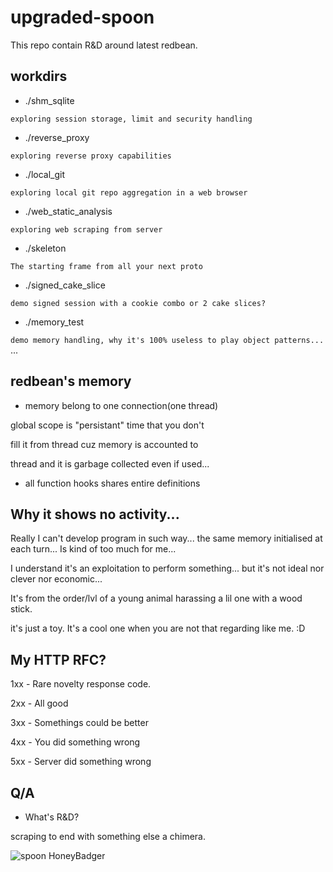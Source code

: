 # upgraded-spoon
This repo contain R&amp;D around latest redbean.

## workdirs

- ./shm_sqlite

```exploring session storage, limit and security handling```

- ./reverse_proxy

```exploring reverse proxy capabilities```

- ./local_git

```exploring local git repo aggregation in a web browser```

- ./web_static_analysis

```exploring web scraping from server```

- ./skeleton

```The starting frame from all your next proto```

- ./signed_cake_slice

```demo signed session with a cookie combo or 2 cake slices?```

- ./memory_test

```demo memory handling, why it's 100% useless to play object patterns...```
...

## redbean's memory

- memory belong to one connection(one thread)

global scope is "persistant" time that you don't 

fill it from thread cuz memory is accounted to 

thread and it is garbage collected even if used...

- all function hooks shares entire definitions

## Why it shows no activity...

Really I can't develop program in such way... the same memory initialised at each turn... Is kind of too much for me...

I understand it's an exploitation to perform something... but it's not ideal nor clever nor economic...

It's from the order/lvl of a young animal harassing a lil one with a wood stick.

it's just a toy. It's a cool one when you are not that regarding like me. :D

## My HTTP RFC?

1xx - Rare novelty response code.

2xx - All good

3xx - Somethings could be better

4xx - You did something wrong

5xx - Server did something wrong

## Q/A

- What's R&amp;D?

scraping to end with something else a chimera.

![spoon HoneyBadger](.rzh-ts.asc.png)

